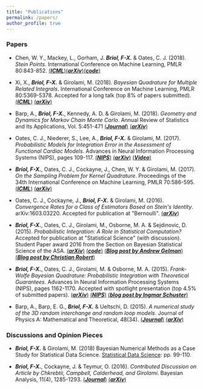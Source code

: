 ```yaml
---
title: "Publications"
permalink: /papers/
author_profile: true
---
```


### Papers

* Chen, W. Y., Mackey, L., Gorham, J. ***Briol, F-X.*** & Oates, C. J. (2018). *Stein Points*. International Conference on Machine Learning, PMLR 80:843-852. 
[(***ICML***)](http://proceedings.mlr.press/v80/chen18f.html)[(***arXiv***)](https://arxiv.org/abs/1803.10161)[(***code***)](https://github.com/wilson-ye-chen/stein_points)

* Xi, X., ***Briol, F-X.*** & Girolami, M. (2018). *Bayesian Quadrature for Multiple Related Integrals*. International Conference on Machine Learning, PMLR 80:5369-5378. Accepted for a long talk (top 8% of papers submitted).[(***ICML***)](http://proceedings.mlr.press/v80/xi18a.html)
[(***arXiv***)](https://arxiv.org/abs/1801.04153)

* Barp, A., ***Briol, F-X.***, Kennedy, A. D. & Girolami, M. (2018). *Geometry and Dynamics for Markov Chain Monte Carlo*. Annual Review of Statistics and Its Applications, Vol. 5:451-471
[(***Journal***)](https://www.annualreviews.org/doi/full/10.1146/annurev-statistics-031017-100141) [(***arXiv***)](https://arxiv.org/abs/1705.02891)

* Oates, C. J., Niederer, S., Lee, A., ***Briol, F-X.*** & Girolami, M. (2017). *Probabilistic Models for Integration Error in the Assessment of Functional Cardiac Models*. Advances in Neural Information Processing Systems (NIPS), pages 109-117. 
[(***NIPS***)](https://papers.nips.cc/paper/6616-probabilistic-models-for-integration-error-in-the-assessment-of-functional-cardiac-models) [(***arXiv***)](https://arxiv.org/abs/1606.06841) [(***Video***)](https://www.youtube.com/watch?v=SrrO4OxydO0&feature=youtu.be)

* ***Briol, F-X.***, Oates, C. J., Cockayne, J., Chen, W. Y. & Girolami, M. (2017). *On the Sampling Problem for Kernel Quadrature*. Proceedings of the 34th International Conference on Machine Learning, PMLR 70:586-595. [(***ICML***)](http://proceedings.mlr.press/v70/briol17a.html) [(***arXiv***)](https://arxiv.org/abs/1706.03369) 

* Oates, C. J., Cockayne, J., ***Briol, F-X.*** & Girolami, M. (2016). *Convergence Rates for a Class of Estimators Based on Stein's Identity*. arXiv:1603.03220. Accepted for publication at "Bernoulli". [(***arXiv***)](https://arxiv.org/abs/1603.03220)
    
* ***Briol, F-X.***, Oates, C. J., Girolami, M., Osborne, M. A. & Sejdinovic, D. (2015). *Probabilistic Integration: A Role in Statistical Computation?* Accepted for publication at "Statistical Science" (with discussion). Student Paper award 2016 from the Section on Bayesian Statistical Science of the ASA. [(***arXiv***)](https://arxiv.org/abs/1512.00933) [(***code***)](www.warwick.ac.uk/fxbriol/probabilistic_integration/code_pi_mar16.zip) [(***Blog post by Andrew Gelman***)](http://andrewgelman.com/2015/12/07/28279/) [(***Blog post by Christian Robert***)](https://xianblog.wordpress.com/2015/12/17/je-suis-revenu-de-montreal-nips-2015/)
    
* ***Briol, F-X.***, Oates, C. J., Girolami, M. & Osborne, M. A. (2015). *Frank-Wolfe Bayesian Quadrature: Probabilistic Integration with Theoretical Guarantees*. Advances In Neural Information Processing Systems (NIPS), pages 1162-1170. Accepted with spotlight presentation (top 4.5% of submitted papers).
[(***arXiv***)](https://arxiv.org/abs/1506.02681) [(***NIPS***)](https://papers.nips.cc/paper/5749-frank-wolfe-bayesian-quadrature-probabilistic-integration-with-theoretical-guarantees) [(***blog post by Ingmar Schuster***)](https://ingmarschuster.wordpress.com/2015/10/26/frank-wolfe-bayesian-quadrature/)
    
* Barp, A., Barp, E. G., ***Briol, F-X.*** & Ueltschi, D. (2015). *A numerical study of the 3D random interchange and random loop models*. Journal of Physics A: Mathematical and Theoretical, 48(34). [(***Journal***)](http://iopscience.iop.org/article/10.1088/1751-8113/48/34/345002/meta) [(***arXiv***)](https://arxiv.org/abs/1505.00983) 

### Discussions and Opinion Pieces

* ***Briol, F-X.*** & Girolami, M. (2018) Bayesian Numerical Methods as a Case Study for Statistical Data Science. [Statistical Data Science](https://www.worldscientific.com/doi/abs/10.1142/9781786345400_0006): pp. 99-110. 

* ***Briol, F-X.***, Cockayne, J. & Teymur, O. (2016). *Contributed Discussion on Article by Chkrebtii, Campbell, Calderhead, and Girolami*. Bayesian Analysis, 11(4), 1285-1293. [(***Journal***)](https://projecteuclid.org/euclid.ba/1480474950) [(***arXiv***)](https://arxiv.org/abs/1610.06752)

